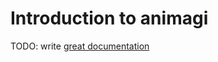 # Introduction to animagi

TODO: write [great documentation](http://jacobian.org/writing/what-to-write/)
